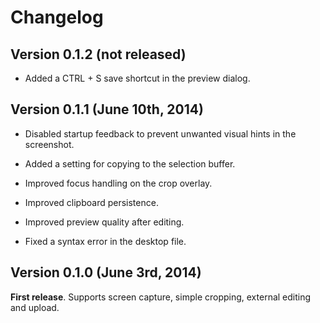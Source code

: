 # Changelog

## Version 0.1.2 (not released)

* Added a CTRL + S save shortcut in the preview dialog.

## Version 0.1.1 (June 10th, 2014)

* Disabled startup feedback to prevent unwanted visual hints in the screenshot.

* Added a setting for copying to the selection buffer.

* Improved focus handling on the crop overlay.

* Improved clipboard persistence.

* Improved preview quality after editing.

* Fixed a syntax error in the desktop file.

## Version 0.1.0 (June 3rd, 2014)

**First release**. Supports screen capture, simple cropping, external editing and upload.
